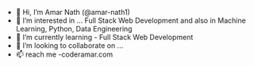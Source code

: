 - 👋 Hi, I’m Amar Nath (@amar-nath1)
- 👀 I’m interested in ... Full Stack Web Development and also in Machine Learning, Python, Data Engineering
- 🌱 I’m currently learning - Full Stack Web Development
- 💞️ I’m looking to collaborate on ...
- 📫 reach me -coderamar.com

<!---
amar-nath1/amar-nath1 is a ✨ special ✨ repository because its `README.md` (this file) appears on your GitHub profile.
You can click the Preview link to take a look at your changes.
--->
